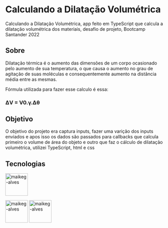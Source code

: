 # Calculando a Dilatação Volumétrica

Calculando a Dilatação Volumétrica, app feito em TypeScript que calcula a dilatação volumétrica dos materiais, desafio de projeto, Bootcamp Santander 2022 

## Sobre

Dilatação térmica é o aumento das dimensões de um corpo ocasionado pelo aumento de sua temperatura, o que causa o aumento no grau de agitação de suas moléculas e consequentemente aumento na distância média entre as mesmas.

Fórmula utilizada para fazer esse calculo é essa:
### ΔV = V0.γ.Δθ

## Objetivo 

O objetivo do projeto era captura inputs, fazer uma varição dos inputs enviados e apos isso os dados são passados para callbacks que calcula primeiro o volume de área do objeto e outro que faz o cálculo de dilatação volumétrica, utilizei TypeScript, html e css

## Tecnologias 


<div style="display: inline_block">  

  <img align="center" alt="maikeg-alves" height="70" width="70"
src="https://commons.wikimedia.org/wiki/File:Typescript_logo_2020.svg#/media/File:Typescript_logo_2020.svg" />
  
  <img align="center" alt="maikeg-alves" height="70" width="70" src="https://cdn.jsdelivr.net/gh/devicons/devicon/icons/html5/html5-plain-wordmark.svg"/>

  <img align="center" alt="maikeg-alves" height="70" width="70" src="https://cdn.jsdelivr.net/gh/devicons/devicon/icons/css3/css3-plain-wordmark.svg"/>
  
</div>
